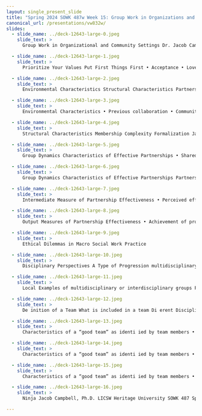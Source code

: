 ```yaml
---
layout: single_present_slide
title: "Spring 2024 SOWK 487w Week 15: Group Work in Organizations and Community Settings"
canonical_url: /presentations/vw832w/
slides:
  - slide_name: ../deck-12643-large-0.jpeg
    slide_text: >
      Group Work in Organizational and Community Settings Dr. Jacob Campbell, LICSW at Heritage University Spring 2024 SOWK 487

  - slide_name: ../deck-12643-large-1.jpeg
    slide_text: >
      Prioritize Your Values Put First Things First • Acceptance • Love • Family • Money • Friends • Respect • Health • Spirituality • Honesty • What you want

  - slide_name: ../deck-12643-large-2.jpeg
    slide_text: >
      Environmental Characteristics Structural Characteristics Partnership Programs and Interventions Group Dynamics Characteristics of Effective Partnerships ff Jacob Campbell, Ph.D. LICSW Heritage University Intermediate Output Measures Measure of of Partnership Partnership Effectiveness Effectiveness Conceptual Framework for Assessing Group Dynamics as an Aspect of the E ectiveness of the CBPR Partnership Process (Schulz et al., 2017) SOWK 487 Spring 2024

  - slide_name: ../deck-12643-large-3.jpeg
    slide_text: >
      Environmental Characteristics • Previous collaboration • Community response to issue • Geographic/cultural diversity • Social and economic determinants of health • Challenges/barriers (e.g. institutional policies, time constraints) Jacob Campbell, Ph.D. LICSW Heritage University (Schulz et al., 2017) SOWK 487 Spring 2024

  - slide_name: ../deck-12643-large-4.jpeg
    slide_text: >
      Structural Characteristics Membership Complexity Formalization Jacob Campbell, Ph.D. LICSW Heritage University (Schulz et al., 2017) SOWK 487 Spring 2024

  - slide_name: ../deck-12643-large-5.jpeg
    slide_text: >
      Group Dynamics Characteristics of Effective Partnerships • Shared leadership, including task and maintenance leadership behaviors • Agreed-upon problem-solving processes • Two-way open communication • Shared power, in luence and resources • Recognition of con licts and constructive con lict resolution • Development of mutual trust • Cooperative development of goals and shared vision • Participatory decision making process that are lexible and use consensus for important decisions • Well-organized meetings with collaboratively developed agendas and facilitation consistent with these characteristics (management) f f (Schulz et al., 2017) f f Jacob Campbell, Ph.D. LICSW Heritage University • Collaborative evaluation of both task/ goal and process objectives SOWK 487 Spring 2024

  - slide_name: ../deck-12643-large-6.jpeg
    slide_text: >
      Group Dynamics Characteristics of Effective Partnerships Partnership Programs and Interventions Jacob Campbell, Ph.D. LICSW Heritage University (Schulz et al., 2017) SOWK 487 Spring 2024

  - slide_name: ../deck-12643-large-7.jpeg
    slide_text: >
      Intermediate Measure of Partnership Effectiveness • Perceived effectiveness of the group in achieving its goals • Perceived personal, organizational, and community bene its and costs of participation • Extent of membership involvement f Jacob Campbell, Ph.D. LICSW Heritage University • Shared ownership and cohesiveness/commitment to collaborative efforts • Individual, group and community empowerment: Future expectations of effectiveness • Bridging social ties • Synergy (Schulz et al., 2017) SOWK 487 Spring 2024

  - slide_name: ../deck-12643-large-8.jpeg
    slide_text: >
      Output Measures of Partnership Effectiveness • Achievement of program and policy objectives (e.g., collaborative problem solving, quality of life, health) • Institutionalization of programs and/or partnerships Jacob Campbell, Ph.D. LICSW Heritage University (Schulz et al., 2017) SOWK 487 Spring 2024

  - slide_name: ../deck-12643-large-9.jpeg
    slide_text: >
      Ethical Dilemmas in Macro Social Work Practice

  - slide_name: ../deck-12643-large-10.jpeg
    slide_text: >
      Disciplinary Perspectives A Type of Progression multidisciplinary Multidisciplinarity draws on knowledge from different disciplines but stays within their boundaries Jacob Campbell, Ph.D. LICSW Heritage University interdisciplinary transdisciplinary Interdisciplinarity analyzes, Transdisciplinarity integrates synthesizes and harmonizes the natural, social and health links between disciplines into sciences in a humanities a coordinated and coherent context, and transcends whole their traditional boundaries (Choi & Pak, 2006) SOWK 487 Spring 2024

  - slide_name: ../deck-12643-large-11.jpeg
    slide_text: >
      Local Examples of multidisciplinary or interdisciplinary groups Photo by Antenna on Unsplash

  - slide_name: ../deck-12643-large-12.jpeg
    slide_text: >
      De inition of a Team What is included in a team Di erent Disciplines Common Purpose Professional Perspectives Client and Family Integration Active Communication Expertise-Based Roles Collaboration f ff Jacob Campbell, Ph.D. LICSW Heritage University (Bronstein & Abramson, 2017) SOWK 487 Spring 2024

  - slide_name: ../deck-12643-large-13.jpeg
    slide_text: >
      Characteristics of a “good team” as identi ied by team members • Good communication • Respecting/understanding roles • Appropriate skill mix • Quality and outcomes of care • Appropriate team processes and resources f Jacob Campbell, Ph.D. LICSW Heritage University (Nancarrow et al., 2013) SOWK 487 Spring 2024

  - slide_name: ../deck-12643-large-14.jpeg
    slide_text: >
      Characteristics of a “good team” as identi ied by team members • Clear vision • Flexibility • Leadership and management • Team culture • Training and development opportunities f Jacob Campbell, Ph.D. LICSW Heritage University (Nancarrow et al., 2013) SOWK 487 Spring 2024

  - slide_name: ../deck-12643-large-15.jpeg
    slide_text: >
      Characteristics of a “good team” as identi ied by team members • External image of the service • Personal attributes • Individual rewards and opportunity f Jacob Campbell, Ph.D. LICSW Heritage University (Nancarrow et al., 2013) SOWK 487 Spring 2024

  - slide_name: ../deck-12643-large-16.jpeg
    slide_text: >
      Ninja Jacob Campbell, Ph.D. LICSW Heritage University SOWK 487 Spring 2024

---
```

